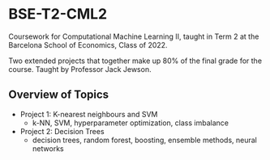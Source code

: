# BSE-T2-CML2

Coursework for Computational Machine Learning II, taught in Term 2 at the Barcelona School of Economics, Class of 2022.

Two extended projects that together make up 80% of the final grade for the course. Taught by Professor Jack Jewson.

## Overview of Topics
* Project 1: K-nearest neighbours and SVM
    * k-NN, SVM, hyperparameter optimization, class imbalance
* Project 2: Decision Trees
    * decision trees, random forest, boosting, ensemble methods, neural networks
